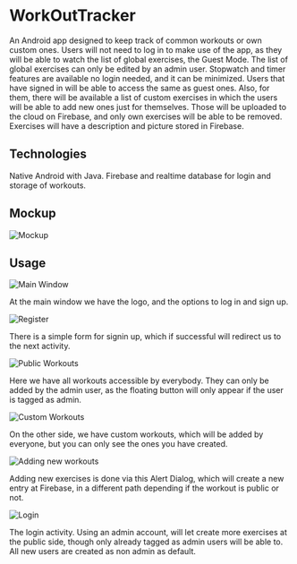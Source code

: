 # WorkOutTracker

An Android app designed to keep track of common workouts or own custom ones. Users will not need to log in to make use of the app, as they will be able to watch the list of global exercises, the Guest Mode. The list of global exercises can only be edited by an admin user. 
Stopwatch and timer features are available no login needed, and it can be minimized.
Users that have signed in will be able to access the same as guest ones. Also, for them, there will be available a list of custom exercises in which the users will be able to add new ones just for themselves. Those will be uploaded to the cloud on Firebase, and only own exercises will be able to be removed.
Exercises will have a description and picture stored in Firebase. 


## Technologies

Native Android with Java.
Firebase and realtime database for login and storage of workouts.

## Mockup

![Mockup](https://github.com/javier-l0pez/WorkOutTracker/blob/main/Screenshots/Mockup.png)

## Usage

![Main Window](https://github.com/javier-l0pez/WorkOutTracker/blob/main/Screenshots/01_main.png)

At the main window we have the logo, and the options to log in and sign up.

![Register](https://github.com/javier-l0pez/WorkOutTracker/blob/main/Screenshots/02_reg.png)

There is a simple form for signin up, which if successful will redirect us to the next activity.

![Public Workouts](https://github.com/javier-l0pez/WorkOutTracker/blob/main/Screenshots/03_pworks.png)

Here we have all workouts accessible by everybody. They can only be added by the admin user, as the floating button will only appear if the user is tagged as admin.

![Custom Workouts](https://github.com/javier-l0pez/WorkOutTracker/blob/main/Screenshots/04_cworks.png)

On the other side, we have custom workouts, which will be added by everyone, but you can only see the ones you have created.

![Adding new workouts](https://github.com/javier-l0pez/WorkOutTracker/blob/main/Screenshots/05_newex.png)

Adding new exercises is done via this Alert Dialog, which will create a new entry at Firebase, in a different path depending if the workout is public or not.

![Login](https://github.com/javier-l0pez/WorkOutTracker/blob/main/Screenshots/06_login.png)

The login activity. Using an admin account, will let create more exercises at the public side, though only already tagged as admin users will be able to. All new users are created as non admin as default.
